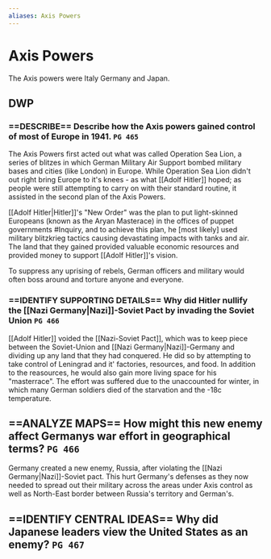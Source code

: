```yaml
---
aliases: Axis Powers
---
```

# Axis Powers

The Axis powers were Italy Germany and Japan.

## DWP
### ==DESCRIBE== Describe how the Axis powers gained control of most of Europe in 1941. `PG 465`
The Axis Powers first acted out what was called Operation Sea Lion, a series of blitzes in which German Military Air Support bombed military bases and cities (like London) in Europe. While Operation Sea Lion didn't out right bring Europe to it's knees - as what [[Adolf Hitler]] hoped; as people were still attempting to carry on with their standard routine, it assisted in the second plan of the Axis Powers.

[[Adolf Hitler|Hitler]]'s "New Order" was the plan to put light-skinned Europeans (known as the Aryan Masterace) in the offices of puppet governments #Inquiry, and to achieve this plan, he [most likely] used military blitzkrieg tactics causing devastating impacts with tanks and air. The land that they gained provided valuable economic resources and provided money to support [[Adolf Hitler]]'s vision.

To suppress any uprising of rebels, German officers and military would often boss around and torture anyone and everyone.
### ==IDENTIFY SUPPORTING DETAILS== Why did Hitler nullify the [[Nazi Germany|Nazi]]-Soviet Pact by invading the Soviet Union `PG 466`
[[Adolf Hitler]] voided the [[Nazi-Soviet Pact]], which was to keep piece between the Soviet-Union and [[Nazi Germany|Nazi]]-Germany and dividing up any land that they had conquered. He did so by attempting to take control of Leningrad and it' factories, resources, and food. In addition to the reasources, he would also gain more living space for his "masterrace". The effort was suffered due to the unaccounted for winter, in which many German soldiers died of the starvation and the -18c temperature.
## ==ANALYZE MAPS== How might this new enemy affect Germanys war effort in geographical terms? `PG 466`
Germany created a new enemy, Russia, after violating the [[Nazi Germany|Nazi]]-Soviet pact. This hurt Germany's defenses as they now needed to spread out their military across the areas under Axis control as well as North-East border between Russia's territory and German's.
## ==IDENTIFY CENTRAL IDEAS== Why did Japanese leaders view the United States as an enemy? `PG 467`
